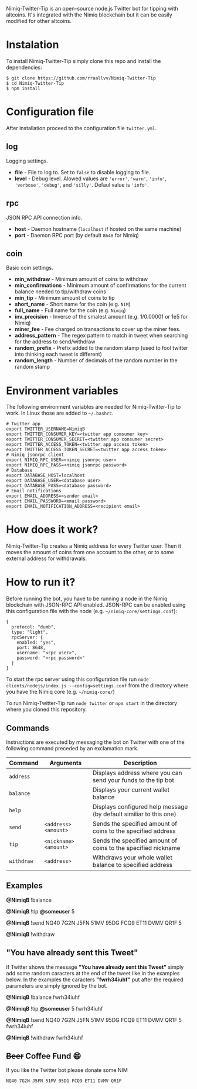 Nimiq-Twitter-Tip is an open-source node.js Twitter bot for tipping with altcoins. It's integrated with the Nimiq blockchain but it can be easily modified for other altcoins. 

# Instalation
To install Nimiq-Twitter-Tip simply clone this repo and install the dependencies:
```
$ git clone https://github.com/rraallvv/Nimiq-Twitter-Tip
$ cd Nimiq-Twitter-Tip
$ npm install
```

# Configuration file
After installation proceed to the configuration file `twitter.yml`.

## log
Logging settings.
* **file** - File to log to. Set to `false` to disable logging to file.
* **level** - Debug level. Alowed values are `'error'`, `'warn'`, `'info'`, `'verbose'`, `'debug'`, and `'silly'`. Defaul value is `'info'`.

## rpc
JSON RPC API connection info.
* **host** - Daemon hostname (`localhost` if hosted on the same machine)
* **port** - Daemon RPC port (by default `8648` for Nimiq)

## coin
Basic coin settings.
* **min_withdraw** - Minimum amount of coins to withdraw
* **min_confirmations** - Minimum amount of confirmations for the current balance needed to tip/withdraw coins
* **min_tip** - Minimum amount of coins to tip
* **short_name** - Short name for the coin (e.g. `NIM`)
* **full_name** - Full name for the coin (e.g. `Nimiq`)
* **inv_precision** - Inverse of the smalest amount (e.g. 1/0.00001 or 1e5 for Nimiq)
* **miner_fee** - Fee charged on transactions to cover up the miner fees.
* **address_pattern** - The regex pattern to match in tweet when searching for the address to send/withdraw
* **random_prefix** - Prefix added to the random stamp (used to fool twitter into thinking each tweet is different) 
* **random_length** - Number of decimals of the random number in the random stamp

# Environment variables
The following environment variables are needed for Nimiq-Twitter-Tip to work. In Linux those are added to `~/.bashrc`.
```
# Twitter app
export TWITTER_USERNAME=NimiqB
export TWITTER_CONSUMER_KEY=<twitter app comsumer key>
export TWITTER_CONSUMER_SECRET=<twitter app consumer secret>
export TWITTER_ACCESS_TOKEN=<twitter app access token>
export TWITTER_ACCESS_TOKEN_SECRET=<twitter app access token>
# Nimiq jsonrpc client
export NIMIQ_RPC_USER=<nimiq jsonrpc user>
export NIMIQ_RPC_PASS=<nimiq jsonrpc password>
# Database
export DATABASE_HOST=localhost
export DATABASE_USER=<database user>
export DATABASE_PASS=<database password>
# Email notifications
export EMAIL_ADDRESS=<sender email>
export EMAIL_PASSWORD=<email password>
export EMAIL_NOTIFICATION_ADDRESS=<recipient email>
```

# How does it work?
Nimiq-Twitter-Tip creates a Nimiq address for every Twitter user. Then it moves the amount of coins from one account to the other, or to some external address for withdrawals.

# How to run it?
Before running the bot, you have to be running a node in the Nimiq blockchain with JSON-RPC API enabled. JSON-RPC can be enabled using this configuration file with the node (e.g. `~/nimiq-core/settings.conf`):
```
{
  protocol: "dumb",
  type: "light",
  rpcServer: {
    enabled: "yes",
    port: 8648,
    username: "<rpc user>",
    password: "<rpc password>"
  }
}
```
To start the rpc server using this configuration file run `node clients/nodejs/index.js --config=settings.conf` from the directory where you have the Nimiq core (e.g. `~/nimiq-core/`)

To run Nimiq-Twitter-Tip run `node twitter` or `npm start` in the directory where you cloned this repository.

## Commands

Instructions are executed by messaging the bot on Twitter with one of the following command preceded by an exclamation mark.

| **Command** | **Arguments**     | **Description**
|-------------|-------------------|--------------------------------------------------------------------
| `address`   |                      | Displays address where you can send your funds to the tip bot
| `balance`   |                      | Displays your current wallet balance
| `help`      |                      | Displays configured help message (by default similiar to this one)
| `send`      | `<address> <amount>` | Sends the specified amount of coins to the specified address
| `tip`       | `<nickname> <amount>`    | Sends the specified amount of coins to the specified nickname
| `withdraw`  | `<address>`          | Withdraws your whole wallet balance to specified address

## Examples

**@NimiqB** !balance

**@NimiqB** !tip **@someuser** 5

**@NimiqB** !send NQ40 7G2N J5FN 51MV 95DG FCQ9 ET11 DVMV QR1F 5

**@NimiqB** !withdraw

## "You have already sent this Tweet"

If Twitter shows the message **"You have already sent this Tweet"** simply add some random caracters at the end of the tweet like in the examples below. In the examples the caracters **"fwrh34iuhf"** put after the required parameters are simply ignored by the bot.

**@NimiqB** !balance fwrh34iuhf

**@NimiqB** !tip **@someuser** 5 fwrh34iuhf

**@NimiqB** !send NQ40 7G2N J5FN 51MV 95DG FCQ9 ET11 DVMV QR1F 5 fwrh34iuhf

**@NimiqB** !withdraw fwrh34iuhf

## ~~Beer~~ Coffee Fund 😄

If you like the Twitter bot please donate some NIM 
```
NQ40 7G2N J5FN 51MV 95DG FCQ9 ET11 DVMV QR1F
```